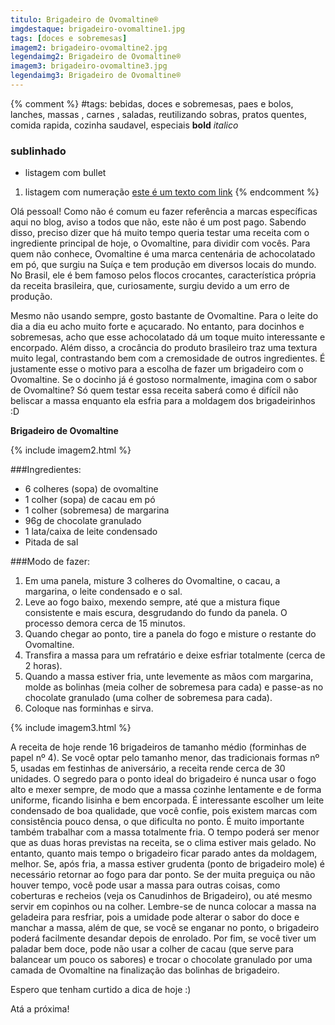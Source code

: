 ```yaml
---
titulo: Brigadeiro de Ovomaltine®
imgdestaque: brigadeiro-ovomaltine1.jpg
tags: [doces e sobremesas]
imagem2: brigadeiro-ovomaltine2.jpg
legendaimg2: Brigadeiro de Ovomaltine®
imagem3: brigadeiro-ovomaltine3.jpg
legendaimg3: Brigadeiro de Ovomaltine®
---
```

{% comment %}
#tags: bebidas, doces e sobremesas, paes e bolos, lanches, massas , carnes , saladas, reutilizando sobras, pratos quentes, comida rapida, cozinha saudavel, especiais
**bold**
*italico*
### sublinhado
* listagem com bullet
1. listagem com numeração
[este é um texto com link](https://www.enderecodolink.com)
{% endcomment %}

Olá pessoal! Como não é comum eu fazer referência a marcas específicas aqui no blog, aviso a todos que não, este não é um post pago. Sabendo disso, preciso dizer que há muito tempo queria testar uma receita com o ingrediente principal de hoje, o Ovomaltine, para dividir com vocês. Para quem não conhece, Ovomaltine é uma marca centenária de achocolatado em pó, que surgiu na Suíça e tem produção em diversos locais do mundo. No Brasil, ele é bem famoso pelos flocos crocantes, característica própria da receita brasileira, que, curiosamente, surgiu devido a um erro de produção.

Mesmo não usando sempre, gosto bastante de Ovomaltine. Para o leite do dia a dia eu acho muito forte e açucarado. No entanto, para docinhos e sobremesas, acho que esse achocolatado dá um toque muito interessante e encorpado. Além disso, a crocância do produto brasileiro traz uma textura muito legal, contrastando bem com a cremosidade de outros ingredientes. É justamente esse o motivo para a escolha de fazer um brigadeiro com o Ovomaltine. Se o docinho já é gostoso normalmente, imagina com o sabor de Ovomaltine? Só quem testar essa receita saberá como é difícil não beliscar a massa enquanto ela esfria para a moldagem dos brigadeirinhos :D

**Brigadeiro de Ovomaltine**

{% include imagem2.html %}

###Ingredientes:

* 6 colheres (sopa) de ovomaltine
* 1 colher (sopa) de cacau em pó
* 1 colher (sobremesa) de margarina 
* 96g de chocolate granulado
* 1 lata/caixa de leite condensado 
* Pitada de sal

###Modo de fazer:

1. Em uma panela, misture 3 colheres do Ovomaltine, o cacau, a margarina, o leite condensado e o sal. 
2. Leve ao fogo baixo, mexendo sempre, até que a mistura fique consistente e mais escura, desgrudando do fundo da panela. O processo demora cerca de 15 minutos. 
3. Quando chegar ao ponto, tire a panela do fogo e misture o restante do Ovomaltine. 
4. Transfira a massa para um refratário e deixe esfriar totalmente (cerca de 2 horas). 
5. Quando a massa estiver fria, unte levemente as mãos com margarina, molde as bolinhas (meia colher de sobremesa para cada) e passe-as no chocolate granulado (uma colher de sobremesa para cada). 
6. Coloque nas forminhas e sirva.

{% include imagem3.html %}

A receita de hoje rende 16 brigadeiros de tamanho médio (forminhas de papel nº 4). Se você optar pelo tamanho menor, das tradicionais formas nº 5, usadas em festinhas de aniversário, a receita rende cerca de 30 unidades. O segredo para o ponto ideal do brigadeiro é nunca usar o fogo alto e mexer sempre, de modo que a massa cozinhe lentamente e de forma uniforme, ficando lisinha e bem encorpada. É interessante escolher um leite condensado de boa qualidade, que você confie, pois existem marcas com consistência pouco densa, o que dificulta no ponto. É muito importante também trabalhar com a massa totalmente fria. O tempo poderá ser menor que as duas horas previstas na receita, se o clima estiver mais gelado. No entanto, quanto mais tempo o brigadeiro ficar parado antes da moldagem, melhor. Se, após fria, a massa estiver grudenta (ponto de brigadeiro mole) é necessário retornar ao fogo para dar ponto. Se der muita preguiça ou não houver tempo, você pode usar a massa para outras coisas, como coberturas e recheios (veja os Canudinhos de Brigadeiro), ou até mesmo servir em copinhos ou na colher. Lembre-se de nunca colocar a massa na geladeira para resfriar, pois a umidade pode alterar o sabor do doce e manchar a massa, além de que, se você se enganar no ponto, o brigadeiro poderá facilmente desandar depois de enrolado. Por fim, se você tiver um paladar bem doce, pode não usar a colher de cacau (que serve para balancear um pouco os sabores) e trocar o chocolate granulado por uma camada de Ovomaltine na finalização das bolinhas de brigadeiro.

Espero que tenham curtido a dica de hoje :)

Atá a próxima!